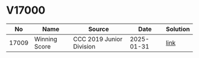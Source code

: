 # V17000

| No| Name| Source| Date| Solution|
|--|--|--|--|--|
| 17009| Winning Score| CCC 2019 Junior Division| 2025-01-31| [link](./17009/README.md)|
